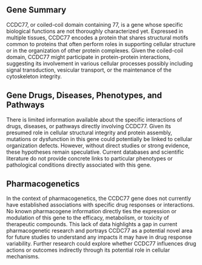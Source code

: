 ## Gene Summary
CCDC77, or coiled-coil domain containing 77, is a gene whose specific biological functions are not thoroughly characterized yet. Expressed in multiple tissues, CCDC77 encodes a protein that shares structural motifs common to proteins that often perform roles in supporting cellular structure or in the organization of other protein complexes. Given the coiled-coil domain, CCDC77 might participate in protein-protein interactions, suggesting its involvement in various cellular processes possibly including signal transduction, vesicular transport, or the maintenance of the cytoskeleton integrity.

## Gene Drugs, Diseases, Phenotypes, and Pathways
There is limited information available about the specific interactions of drugs, diseases, or pathways directly involving CCDC77. Given its presumed role in cellular structural integrity and protein assembly, mutations or dysfunction in this gene could potentially be linked to cellular organization defects. However, without direct studies or strong evidence, these hypotheses remain speculative. Current databases and scientific literature do not provide concrete links to particular phenotypes or pathological conditions directly associated with this gene.

## Pharmacogenetics
In the context of pharmacogenetics, the CCDC77 gene does not currently have established associations with specific drug responses or interactions. No known pharmacogene information directly ties the expression or modulation of this gene to the efficacy, metabolism, or toxicity of therapeutic compounds. This lack of data highlights a gap in current pharmacogenetic research and portrays CCDC77 as a potential novel area for future studies to understand any impacts it may have in drug response variability. Further research could explore whether CCDC77 influences drug actions or outcomes indirectly through its potential role in cellular mechanisms.